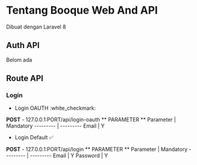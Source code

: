 # Tentang Booque Web And API
Dibuat dengan Laravel 8 

## Auth API
Belom ada

## Route API
### Login
- Login OAUTH :white_checkmark:

**POST** - 127.0.0.1:PORT/api/login-oauth
** PARAMETER **
Parameter | Mandatory
--------- | ---------
Email | Y

- Login Default :white_check_mark:

**POST** - 127.0.0.1:PORT/api/login
** PARAMETER **
Parameter | Mandatory
--------- | ---------
Email | Y
Password | Y
